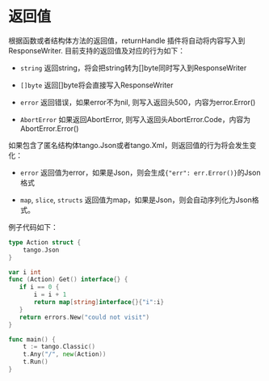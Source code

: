 # 返回值

根据函数或者结构体方法的返回值，returnHandle 插件将自动将内容写入到 ResponseWriter.
目前支持的返回值及对应的行为如下：

* `string`
返回string，将会把string转为[]byte同时写入到ResponseWriter

* `[]byte`
返回[]byte将会直接写入ResponseWriter

* `error`
返回错误，如果error不为nil, 则写入返回头500，内容为error.Error()

* `AbortError`
如果返回AbortError, 则写入返回头AbortError.Code，内容为AbortError.Error()

如果包含了匿名结构体tango.Json或者tango.Xml，则返回值的行为将会发生变化：
* `error`
返回值为error，如果是Json，则会生成```{"err": err.Error()}```的Json格式

* `map`, `slice`, `structs`
返回值为map，如果是Json，则会自动序列化为Json格式。

例子代码如下：
```Go
type Action struct {
    tango.Json
}

var i int
func (Action) Get() interface{} {
   if i == 0 {
       i = i + 1
       return map[string]interface{}{"i":i}
   }
   return errors.New("could not visit")
}

func main() {
    t := tango.Classic()
    t.Any("/", new(Action))
    t.Run()
}
```
